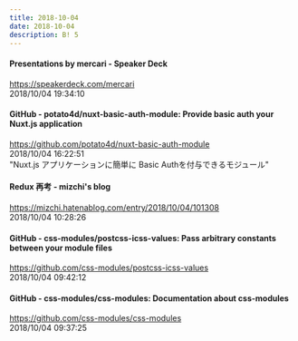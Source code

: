 ```yaml
---
title: 2018-10-04
date: 2018-10-04
description: B! 5
---
```


#### Presentations by mercari - Speaker Deck
https://speakerdeck.com/mercari<br>
2018/10/04 19:34:10<br>


#### GitHub - potato4d/nuxt-basic-auth-module: Provide basic auth your Nuxt.js application
https://github.com/potato4d/nuxt-basic-auth-module<br>
2018/10/04 16:22:51<br>
"Nuxt.js アプリケーションに簡単に Basic Authを付与できるモジュール"


#### Redux 再考 - mizchi's blog
https://mizchi.hatenablog.com/entry/2018/10/04/101308<br>
2018/10/04 10:28:26<br>


#### GitHub - css-modules/postcss-icss-values: Pass arbitrary constants between your module files
https://github.com/css-modules/postcss-icss-values<br>
2018/10/04 09:42:12<br>


#### GitHub - css-modules/css-modules: Documentation about css-modules
https://github.com/css-modules/css-modules<br>
2018/10/04 09:37:25<br>


